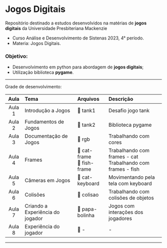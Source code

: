 # Jogos Digitais

Repositório destinado a estudos desenvolvidos na matérias de **jogos digitais** da Universidade Presbiteriana Mackenzie
- Curso Análise e Desenvolvimento de Sistenas 2023, 4° período.
- Materia: Jogos Digitais.

### Objetivo:

* Desenvolvimento em python para abordagem de **jogos digitais**;
* Utilização biblioteca **pygame**.

---

Grade de desenvolvimento:

| Aula | Tema | Arquivos | Descrição |
| :---:|:---|:--- |:---|
| Aula 1 | Introdução a Jogos |📁 tank1 | Desafio jogo tank |
|Aula 2 | Fundamentos de Jogos |📁 tank2 | Biblioteca pygame |
|Aula 3| Documentação de Jogos|📁 rgb | Trabalhando com cores |
|Aula 4 | Frames|📁 cat-frame <br>📁 fish-frame </br>|Trabalhando com frames - cat <br>Trabalhando com frames - fish</br>|
|Aula 5 | Câmeras em Jogos|📁 cat-keyboard| Movimentando pela tela com keyboard |
|Aula 6 | Colisões|📁 colisao| Trabalhando com colisões de objetos|
| Aula 7 | Criando a Experiência do jogador|📁 papa-bolinha| Jogos com interações dos jogadores |
| Aula 8 | Experiência do jogador | 📁 - | - |

---
